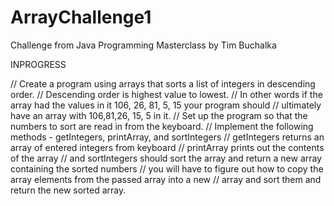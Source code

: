 # ArrayChallenge1
Challenge from Java Programming Masterclass by Tim Buchalka

INPROGRESS

// Create a program using arrays that sorts a list of integers in descending order.
// Descending order is highest value to lowest.
// In other words if the array had the values in it 106, 26, 81, 5, 15 your program should
// ultimately have an array with 106,81,26, 15, 5 in it.
// Set up the program so that the numbers to sort are read in from the keyboard.
// Implement the following methods - getIntegers, printArray, and sortIntegers
// getIntegers returns an array of entered integers from keyboard
// printArray prints out the contents of the array
// and sortIntegers should sort the array and return a new array containing the sorted numbers
// you will have to figure out how to copy the array elements from the passed array into a new
// array and sort them and return the new sorted array.


